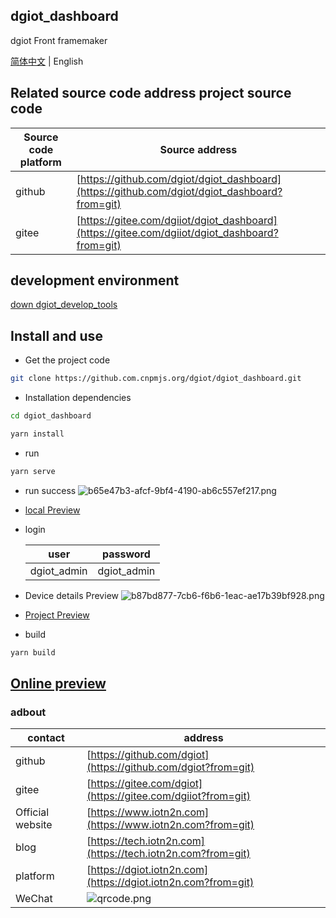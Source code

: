 ## dgiot_dashboard

dgiot Front framemaker

[简体中文](./README-CN.md) | English

## Related source code address project source code

| Source code platform | Source address                                                                                |
| -------------------- | --------------------------------------------------------------------------------------------- |
| github               | [https://github.com/dgiot/dgiot_dashboard](https://github.com/dgiot/dgiot_dashboard?from=git) |
| gitee                | [https://gitee.com/dgiiot/dgiot_dashboard](https://gitee.com/dgiiot/dgiot_dashboard?from=git) |

## development environment
[down dgiot_develop_tools](http://dgiot-1253666439.cos.ap-shanghai-fsi.myqcloud.com/dgiot/deploy/dgiot_develop_tools.zip)


## Install and use

- Get the project code

```bash
git clone https://github.com.cnpmjs.org/dgiot/dgiot_dashboard.git
```

- Installation dependencies

```bash
cd dgiot_dashboard

yarn install

```

- run

```bash
yarn serve
```

- run success
  ![b65e47b3-afcf-9bf4-4190-ab6c557ef217.png](https://dgiot-1253666439.cos.ap-shanghai-fsi.myqcloud.com/shuwa_tech/zh/frontend/web/b65e47b3-afcf-9bf4-4190-ab6c557ef217.png)

- [local Preview](http://localhost/)

- login

  | user       | password                                                                                      |
    | -------------- | ----------------------------------------------------------------------------------------- |
  | dgiot_admin         | dgiot_admin                             |

- Device details Preview
  ![b87bd877-7cb6-f6b6-1eac-ae17b39bf928.png](https://dgiot-1253666439.cos.ap-shanghai-fsi.myqcloud.com/shuwa_tech/zh/frontend/web/b87bd877-7cb6-f6b6-1eac-ae17b39bf928.png)

- [Project Preview](https://tech.iotn2n.com/zh/frontend/web/#%E9%A1%B9%E7%9B%AE%E9%A2%84%E8%A7%88)

- build

```bash
yarn build
```

## [Online preview](https://iotn2n.vercel.app/?ftom=git)

### adbout

| contact          | address                                                                                   |
| ---------------- | ----------------------------------------------------------------------------------------- |
| github           | [https://github.com/dgiot](https://github.com/dgiot?from=git)                             |
| gitee            | [https://gitee.com/dgiot](https://gitee.com/dgiiot?from=git)                              |
| Official website | [https://www.iotn2n.com](https://www.iotn2n.com?from=git)                                 |
| blog             | [https://tech.iotn2n.com](https://tech.iotn2n.com?from=git)                               |
| platform            | [https://dgiot.iotn2n.com](https://dgiot.iotn2n.com?from=git)                               |
| WeChat           | ![qrcode.png](http://dgiot-1253666439.cos.ap-shanghai-fsi.myqcloud.com/wechat/qrcode.png) |
